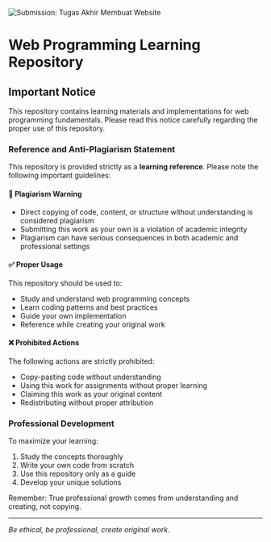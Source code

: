 ![Submission: Tugas Akhir Membuat Website ](https://i.ibb.co/5Ffyb64/Screenshot-2024-10-22-225833.png)

# Web Programming Learning Repository

## Important Notice

This repository contains learning materials and implementations for web programming fundamentals. Please read this notice carefully regarding the proper use of this repository.

### Reference and Anti-Plagiarism Statement

This repository is provided strictly as a **learning reference**. Please note the following important guidelines:

#### 🚫 Plagiarism Warning

- Direct copying of code, content, or structure without understanding is considered plagiarism
- Submitting this work as your own is a violation of academic integrity
- Plagiarism can have serious consequences in both academic and professional settings

#### ✅ Proper Usage

This repository should be used to:
- Study and understand web programming concepts
- Learn coding patterns and best practices
- Guide your own implementation
- Reference while creating your original work

#### ❌ Prohibited Actions

The following actions are strictly prohibited:
- Copy-pasting code without understanding
- Using this work for assignments without proper learning
- Claiming this work as your original content
- Redistributing without proper attribution

### Professional Development

To maximize your learning:
1. Study the concepts thoroughly
2. Write your own code from scratch
3. Use this repository only as a guide
4. Develop your unique solutions

Remember: True professional growth comes from understanding and creating, not copying.

---
*Be ethical, be professional, create original work.*
